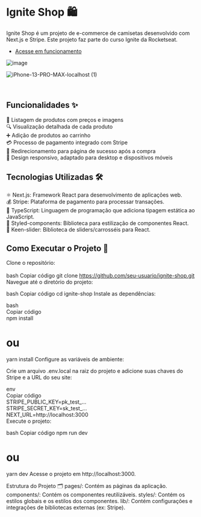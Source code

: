# Ignite Shop 🛍️

Ignite Shop é um projeto de e-commerce de camisetas desenvolvido com Next.js e Stripe. Este projeto faz parte do curso Ignite da Rocketseat.
<br>
- [Acesse em funcionamento](https://ignite-shop-cyan-five.vercel.app)
  
![image](https://github.com/andrewhenrique2/Ignite-shop/assets/103382295/c53fc9f4-8642-4275-8038-df8340fd0aad)

![iPhone-13-PRO-MAX-localhost (1)](https://github.com/andrewhenrique2/Ignite-shop/assets/103382295/0edbfde9-1d06-45ca-8c99-e996285677f3)

<br>

## Funcionalidades ✨
🛒 Listagem de produtos com preços e imagens <br>
🔍 Visualização detalhada de cada produto <br>
➕ Adição de produtos ao carrinho <br>
💳 Processo de pagamento integrado com Stripe <br>
🎉 Redirecionamento para página de sucesso após a compra <br>
📱 Design responsivo, adaptado para desktop e dispositivos móveis <br>
## Tecnologias Utilizadas 🛠️ 
⚛️ Next.js: Framework React para desenvolvimento de aplicações web. <br>
💰 Stripe: Plataforma de pagamento para processar transações. <br>
📝 TypeScript: Linguagem de programação que adiciona tipagem estática ao JavaScript. <br> 
💅 Styled-components: Biblioteca para estilização de componentes React. <br>
🎡 Keen-slider: Biblioteca de sliders/carrosséis para React. <br>
## Como Executar o Projeto 🚀
Clone o repositório:<br>
<br>
bash
Copiar código
git clone https://github.com/seu-usuario/ignite-shop.git
Navegue até o diretório do projeto:

bash
Copiar código
cd ignite-shop
Instale as dependências:

bash
<br>
Copiar código
<br>
npm install
<br>
# ou
yarn install
Configure as variáveis de ambiente:

Crie um arquivo .env.local na raiz do projeto e adicione suas chaves do Stripe e a URL do seu site:

env
<br>
Copiar código
<br>
STRIPE_PUBLIC_KEY=pk_test_...
<br>
STRIPE_SECRET_KEY=sk_test_...
<br>
NEXT_URL=http://localhost:3000
<br>
Execute o projeto:

bash
Copiar código
npm run dev
# ou
yarn dev
Acesse o projeto em http://localhost:3000.

Estrutura do Projeto 🗂️
pages/: Contém as páginas da aplicação.
components/: Contém os componentes reutilizáveis.
styles/: Contém os estilos globais e os estilos dos componentes.
lib/: Contém configurações e integrações de bibliotecas externas (ex: Stripe).
